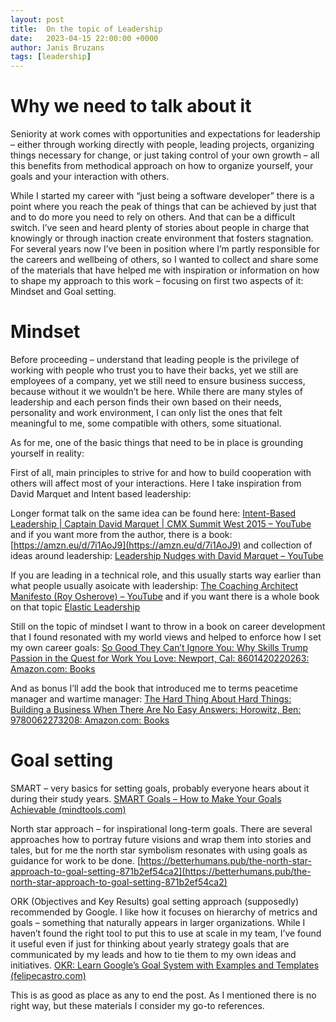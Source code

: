 ```yaml
---
layout: post
title:  On the topic of Leadership
date:   2023-04-15 22:00:00 +0000
author: Janis Bruzans
tags: [leadership]
---
```


# Why we need to talk about it

Seniority at work comes with opportunities and expectations for leadership – either through working directly with people, leading projects, organizing things necessary for change, or just taking control of your own growth – all this benefits from methodical approach on how to organize yourself, your goals and your interaction with others.

While I started my career with “just being a software developer” there is a point where you reach the peak of things that can be achieved by just that and to do more you need to rely on others. And that can be a difficult switch. I’ve seen and heard plenty of stories about people in charge that knowingly or through inaction create environment that fosters stagnation. For several years now I’ve been in position where I’m partly responsible for the careers and wellbeing of others, so I wanted to collect and share some of the materials that have helped me with inspiration or information on how to shape my approach to this work – focusing on first two aspects of it: Mindset and Goal setting.

# Mindset
Before proceeding – understand that leading people is the privilege of working with people who trust you to have their backs, yet we still are employees of a company, yet we still need to ensure business success, because without it we wouldn’t be here. While there are many styles of leadership and each person finds their own based on their needs, personality and work environment, I can only list the ones that felt meaningful to me, some compatible with others, some situational. 

As for me, one of the basic things that need to be in place is grounding yourself in reality:

First of all, main principles to strive for and how to build cooperation with others will affect most of your interactions. Here I take inspiration from David Marquet and Intent based leadership:


Longer format talk on the same idea can be found here: [Intent-Based Leadership | Captain David Marquet | CMX Summit West 2015 – YouTube](https://www.youtube.com/watch?v=I5RkDDo6B9Y)
and if you want more from the author, there is a book: [https://amzn.eu/d/7i1AoJ9](https://amzn.eu/d/7i1AoJ9) and collection of ideas around leadership: [Leadership Nudges with David Marquet – YouTube](https://www.youtube.com/c/LeadershipNudges)

If you are leading in a technical role, and this usually starts way earlier than what people usually asoicate with leadership: [The Coaching Architect Manifesto (Roy Osherove) – YouTube](https://www.youtube.com/watch?v=XgAJyC5keU0&t=1787s) and if you want there is a whole book on that topic [Elastic Leadership](https://www.elasticleadership.com/)

Still on the topic of mindset I want to throw in a book on career development that I found resonated with my world views and helped to enforce how I set my own career goals: [So Good They Can’t Ignore You: Why Skills Trump Passion in the Quest for Work You Love: Newport, Cal: 8601420220263: Amazon.com: Books](https://www.amazon.com/Good-They-Cant-Ignore-You/dp/1455509124)

And as bonus I’ll add the book that introduced me to terms peacetime manager and wartime manager: [The Hard Thing About Hard Things: Building a Business When There Are No Easy Answers: Horowitz, Ben: 9780062273208: Amazon.com: Books](https://www.amazon.com/Hard-Thing-About-Things-Building/dp/0062273205)

# Goal setting
SMART – very basics for setting goals, probably everyone hears about it during their study years.
[SMART Goals – How to Make Your Goals Achievable (mindtools.com)](https://www.mindtools.com/a4wo118/smart-goals)

North star approach – for inspirational long-term goals. There are several approaches how to portray future visions and wrap them into stories and tales, but for me the north star symbolism resonates with using goals as guidance for work to be done.
[https://betterhumans.pub/the-north-star-approach-to-goal-setting-871b2ef54ca2](https://betterhumans.pub/the-north-star-approach-to-goal-setting-871b2ef54ca2)

ORK (Objectives and Key Results) goal setting approach (supposedly) recommended by Google. I like how it focuses on hierarchy of metrics and goals – something that naturally appears in larger organizations. While I haven’t found the right tool to put this to use at scale in my team, I’ve found it useful even if just for thinking about yearly strategy goals that are communicated by my leads and how to tie them to my own ideas and initiatives.
[OKR: Learn Google’s Goal System with Examples and Templates (felipecastro.com)](https://felipecastro.com/en/okr/what-is-okr/)

This is as good as place as any to end the post. As I mentioned there is no right way, but these materials I consider my go-to references.